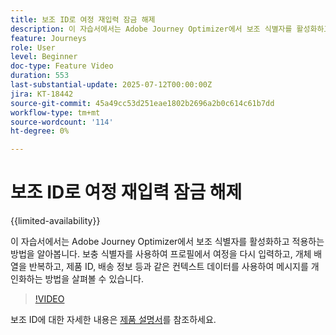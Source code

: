 ```yaml
---
title: 보조 ID로 여정 재입력 잠금 해제
description: 이 자습서에서는 Adobe Journey Optimizer에서 보조 식별자를 활성화하고 적용하는 방법을 알아봅니다. 보충 식별자를 사용하여 프로필에서 여정을 다시 입력하고, 개체 배열을 반복하고, 제품 ID, 배송 정보 등과 같은 컨텍스트 데이터를 사용하여 메시지를 개인화하는 방법을 살펴볼 수 있습니다.
feature: Journeys
role: User
level: Beginner
doc-type: Feature Video
duration: 553
last-substantial-update: 2025-07-12T00:00:00Z
jira: KT-18442
source-git-commit: 45a49cc53d251eae1802b2696a2b0c614c61b7dd
workflow-type: tm+mt
source-wordcount: '114'
ht-degree: 0%

---
```



# 보조 ID로 여정 재입력 잠금 해제

{{limited-availability}}

이 자습서에서는 Adobe Journey Optimizer에서 보조 식별자를 활성화하고 적용하는 방법을 알아봅니다. 보충 식별자를 사용하여 프로필에서 여정을 다시 입력하고, 개체 배열을 반복하고, 제품 ID, 배송 정보 등과 같은 컨텍스트 데이터를 사용하여 메시지를 개인화하는 방법을 살펴볼 수 있습니다.

>[!VIDEO](https://video.tv.adobe.com/v/3464792/?learn=on&enablevpops)

보조 ID에 대한 자세한 내용은 [제품 설명서](https://experienceleague.adobe.com/ko/docs/journey-optimizer/using/orchestrate-journeys/manage-journey/supplemental-identifier)를 참조하세요.
